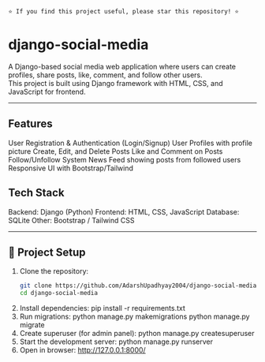 `⭐ If you find this project useful, please star this repository! ⭐` 

# django-social-media

A Django-based social media web application where users can create profiles, share posts, like, comment, and follow other users.  
This project is built using Django framework with HTML, CSS, and JavaScript for frontend.

---

##  Features
 User Registration & Authentication (Login/Signup)
 User Profiles with profile picture
 Create, Edit, and Delete Posts
 Like and Comment on Posts
 Follow/Unfollow System
 News Feed showing posts from followed users
 Responsive UI with Bootstrap/Tailwind

##  Tech Stack
Backend: Django (Python)
Frontend: HTML, CSS, JavaScript
Database: SQLite
Other: Bootstrap / Tailwind CSS

---

## 📂 Project Setup

1. Clone the repository:
   ```bash
   git clone https://github.com/AdarshUpadhyay2004/django-social-media.git
   cd django-social-media
2.  Install dependencies:
    pip install -r requirements.txt
3. Run migrations:
   python manage.py makemigrations
   python manage.py migrate
4. Create superuser (for admin panel):
    python manage.py createsuperuser
5. Start the development server:
   python manage.py runserver
6. Open in browser:
   http://127.0.0.1:8000/
